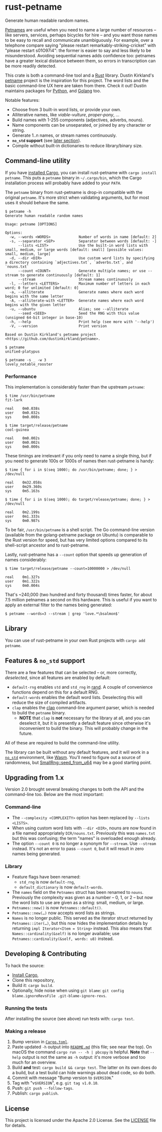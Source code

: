 # rust-petname

Generate human readable random names.

[Petnames][petname-intro] are useful when you need to name a large number of
resources – like servers, services, perhaps bicycles for hire – and you want
those names to be easy to recall and communicate unambiguously. For example,
over a telephone compare saying "please restart remarkably-striking-cricket"
with "please restart s01O97i4": the former is easier to say and less likely to
be misunderstood. Avoiding sequential names adds confidence too: petnames have a
greater lexical distance between them, so errors in transcription can be more
readily detected.

This crate is both a command-line tool and a [Rust][rust-lang] library. Dustin
Kirkland's [petname][] project is the inspiration for this project. The word
lists and the basic command-line UX here are taken from there. Check it out!
Dustin maintains packages for [Python][petname-py], and [Golang][petname-go]
too.

Notable features:

- Choose from 3 built-in word lists, or provide your own.
- Alliterative names, like _viable-vulture_, _proper-pony_, ...
- Build names with 1-255 components (adjectives, adverbs, nouns).
- Name components can be unseparated, or joined by any character or string.
- Generate 1..n names, or stream names continuously.
- **`no_std` support** (see [later section](#features--no_std-support)).
- Compile without built-in dictionaries to reduce library/binary size.

[rust-lang]: https://www.rust-lang.org/
[petname-intro]: https://blog.dustinkirkland.com/2015/01/introducing-petname-libraries-for.html
[petname]: https://github.com/dustinkirkland/petname
[petname-py]: https://pypi.org/project/petname/
[petname-go]: https://github.com/dustinkirkland/golang-petname

## Command-line utility

If you have [installed Cargo][install-cargo], you can install rust-petname with
`cargo install petname`. This puts a `petname` binary in `~/.cargo/bin`, which
the Cargo installation process will probably have added to your `PATH`.

The `petname` binary from rust-petname is drop-in compatible with the original
`petname`. It's more strict when validating arguments, but for most uses it
should behave the same.

```shellsession
$ petname -h
Generate human readable random names

Usage: petname [OPTIONS]

Options:
  -w, --words <WORDS>             Number of words in name [default: 2]
  -s, --separator <SEP>           Separator between words [default: -]
      --lists <LIST>              Use the built-in word lists with small, medium, or large words [default: small] [possible values: small, medium, large]
  -d, --dir <DIR>                 Use custom word lists by specifying a directory containing `adjectives.txt`, `adverbs.txt`, and `nouns.txt`
      --count <COUNT>             Generate multiple names; or use --stream to generate continuously [default: 1]
      --stream                    Stream names continuously
  -l, --letters <LETTERS>         Maximum number of letters in each word; 0 for unlimited [default: 0]
  -a, --alliterate                Generate names where each word begins with the same letter
  -A, --alliterate-with <LETTER>  Generate names where each word begins with the given letter
  -u, --ubuntu                    Alias; see --alliterate
      --seed <SEED>               Seed the RNG with this value (unsigned 64-bit integer in base-10)
  -h, --help                      Print help (see more with '--help')
  -V, --version                   Print version

Based on Dustin Kirkland's petname project <https://github.com/dustinkirkland/petname>.

$ petname
unified-platypus

$ petname -s _ -w 3
lovely_notable_rooster
```

### Performance

This implementation is considerably faster than the upstream `petname`:

```shellsession
$ time /usr/bin/petname
fit-lark

real    0m0.038s
user    0m0.032s
sys     0m0.008s

$ time target/release/petname
cool-guinea

real    0m0.002s
user    0m0.002s
sys     0m0.000s
```

These timings are irrelevant if you only need to name a single thing, but if you
need to generate 100s or 1000s of names then rust-petname is handy:

```shellsession
$ time { for i in $(seq 1000); do /usr/bin/petname; done; } > /dev/null

real    0m32.058s
user    0m29.360s
sys     0m5.163s

$ time { for i in $(seq 1000); do target/release/petname; done; } > /dev/null

real    0m2.199s
user    0m1.333s
sys     0m0.987s
```

To be fair, `/usr/bin/petname` is a shell script. The Go command-line version
(available from the golang-petname package on Ubuntu) is comparable to the Rust
version for speed, but has very limited options compared to its shell-script
ancestor and to rust-petname.

Lastly, rust-petname has a `--count` option that speeds up generation of names
considerably:

```shellsession
$ time target/release/petname --count=10000000 > /dev/null

real    0m1.327s
user    0m1.322s
sys     0m0.004s
```

That's ~240,000 (two hundred and forty thousand) times faster, for about 7.5
million petnames a second on this hardware. This is useful if you want to apply
an external filter to the names being generated:

```shellsession
$ petname --words=3 --stream | grep 'love.*\bsalmon$'
```

## Library

You can use of rust-petname in your own Rust projects with `cargo add petname`.

## Features & `no_std` support

There are a few features that can be selected – or, more correctly,
_deselected_, since all features are enabled by default:

- `default-rng` enables `std` and `std_rng` in [rand][]. A couple of convenience
  functions depend on this for a default RNG.
- `default-words` enables the default word lists. Deselecting this will reduce
  the size of compiled artifacts.
- `clap` enables the [clap][] command-line argument parser, which is needed to
  build the `petname` binary.
  - **NOTE** that `clap` is **not** necessary for the library at all, and you
    can deselect it, but it is presently a default feature since otherwise it's
    inconvenient to build the binary. This will probably change in the future.

All of these are required to build the command-line utility.

The library can be built without any default features, and it will work in a
[`no_std`][no_std] environment, like [Wasm][]. You'll need to figure out a
source of randomness, but [SmallRng::seed_from_u64][smallrng::seed_from_u64] may
be a good starting point.

[rand]: https://crates.io/crates/rand
[clap]: https://crates.io/crates/clap
[no_std]: https://doc.rust-lang.org/reference/crates-and-source-files.html#preludes-and-no_std
[wasm]: https://webassembly.org/
[smallrng::seed_from_u64]: https://docs.rs/rand/latest/rand/trait.SeedableRng.html#method.seed_from_u64

## Upgrading from 1.x

Version 2.0 brought several breaking changes to both the API and the
command-line too. Below are the most important:

### Command-line

- The `--complexity <COMPLEXITY>` option has been replaced by `--lists <LISTS>`.
- When using custom word lists with `--dir <DIR>`, nouns are now found in a file
  named appropriately `DIR/nouns.txt`. Previously this was `names.txt` but this
  was confusing; the term "names" is overloaded enough already.
- The option `--count 0` is no longer a synonym for `--stream`. Use `--stream`
  instead. It's not an error to pass `--count 0`, but it will result in zero
  names being generated.

### Library

- Feature flags have been renamed:
  - `std_rng` is now `default-rng`,
  - `default_dictionary` is now `default-words`.
- The `names` field on the `Petnames` struct has been renamed to `nouns`.
  Previously the complexity was given as a number – 0, 1, or 2 – but now the
  word lists to use are given as a string: small, medium, or large.
- `Petnames::new()` is now `Petnames::default()`.
- `Petnames::new(…)` now accepts word lists as strings.
- `Names` is no longer public. This served as the iterator struct returned by
  `Petnames::iter(…)`, but this now hides the implementation details by
  returning `impl Iterator<Item = String>` instead. This also means that
  `Names::cardinality(&self)` is no longer available; use
  `Petnames::cardinality(&self, words: u8)` instead.

## Developing & Contributing

To hack the source:

- [Install Cargo][install-cargo],
- Clone this repository,
- Build it: `cargo build`.
- Optionally, hide noise when using `git blame`: `git config blame.ignoreRevsFile .git-blame-ignore-revs`.

[install-cargo]: https://crates.io/install

### Running the tests

After installing the source (see above) run tests with: `cargo test`.

### Making a release

1. Bump version in [`Cargo.toml`](Cargo.toml).
2. Paste updated `-h` output into [`README.md`](README.md) (this file; see near
   the top). On macOS the command `cargo run -- -h | pbcopy` is helpful.
   **Note** that `--help` output is not the same as `-h` output: it's more
   verbose and too much for an overview.
3. Build **and** test: `cargo build && cargo test`. The latter on its own does
   do a build, but a test build can hide warnings about dead code, so do both.
4. Commit with message "Bump version to `$VERSION`."
5. Tag with "v`$VERSION`", e.g. `git tag v1.0.10`.
6. Push: `git push --follow-tags`.
7. Publish: `cargo publish`.

## License

This project is licensed under the Apache 2.0 License. See the
[LICENSE](LICENSE) file for details.
